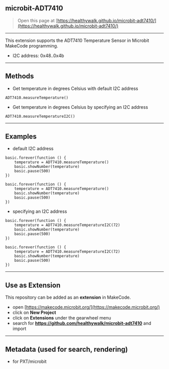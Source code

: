 ## microbit-ADT7410

> Open this page at [https://healthywalk.github.io/microbit-adt7410/](https://healthywalk.github.io/microbit-adt7410/)

---
This extension supports the ADT7410 Temperature Sensor in Microbit MakeCode programming.
* I2C address: 0x48..0x4b

---
## Methods

* Get temperature in degrees Celsius with default I2C address
```
ADT7410.measureTemperature()
```

* Get temperature in degrees Celsius by specifying an I2C address
```
ADT7410.measureTemperatureI2C()
```

---
## Examples

* default I2C address
```blocks
basic.forever(function () {
    temperature = ADT7410.measureTemperature()
    basic.showNumber(temperature)
    basic.pause(500)
})
```
```
basic.forever(function () {
    temperature = ADT7410.measureTemperature()
    basic.showNumber(temperature)
    basic.pause(500)
})
```

* specifying an I2C address
```blocks
basic.forever(function () {
    temperature = ADT7410.measureTemperatureI2C(72)
    basic.showNumber(temperature)
    basic.pause(500)
})
```
```
basic.forever(function () {
    temperature = ADT7410.measureTemperatureI2C(72)
    basic.showNumber(temperature)
    basic.pause(500)
})
```

---
## Use as Extension

This repository can be added as an **extension** in MakeCode.

* open [https://makecode.microbit.org/](https://makecode.microbit.org/)
* click on **New Project**
* click on **Extensions** under the gearwheel menu
* search for **https://github.com/healthywalk/microbit-adt7410**  and import

---
## Metadata (used for search, rendering)

* for PXT/microbit
<script src="https://makecode.com/gh-pages-embed.js"></script><script>makeCodeRender("{{ site.makecode.home_url }}", "{{ site.github.owner_name }}/{{ site.github.repository_name }}");</script>
